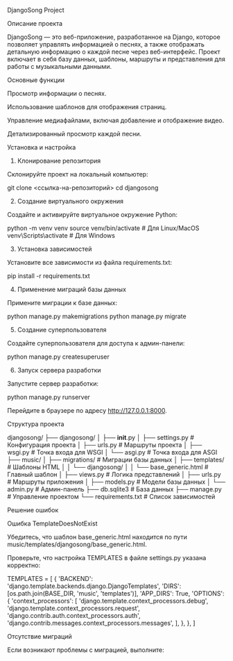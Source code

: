 DjangoSong Project

Описание проекта

DjangoSong — это веб-приложение, разработанное на Django, которое позволяет управлять информацией о песнях, а также отображать детальную информацию о каждой песне через веб-интерфейс. Проект включает в себя базу данных, шаблоны, маршруты и представления для работы с музыкальными данными.

Основные функции

Просмотр информации о песнях.

Использование шаблонов для отображения страниц.

Управление медиафайлами, включая добавление и отображение видео.

Детализированный просмотр каждой песни.

Установка и настройка

1. Клонирование репозитория

Склонируйте проект на локальный компьютер:

git clone <ссылка-на-репозиторий>
cd djangosong

2. Создание виртуального окружения

Создайте и активируйте виртуальное окружение Python:

python -m venv venv
source venv/bin/activate # Для Linux/MacOS
venv\Scripts\activate  # Для Windows

3. Установка зависимостей

Установите все зависимости из файла requirements.txt:

pip install -r requirements.txt

4. Применение миграций базы данных

Примените миграции к базе данных:

python manage.py makemigrations
python manage.py migrate

5. Создание суперпользователя

Создайте суперпользователя для доступа к админ-панели:

python manage.py createsuperuser

6. Запуск сервера разработки

Запустите сервер разработки:

python manage.py runserver

Перейдите в браузере по адресу http://127.0.0.1:8000.

Структура проекта

djangosong/
├── djangosong/
│   ├── __init__.py
│   ├── settings.py      # Конфигурация проекта
│   ├── urls.py          # Маршруты проекта
│   ├── wsgi.py          # Точка входа для WSGI
│   └── asgi.py          # Точка входа для ASGI
├── music/
│   ├── migrations/      # Миграции базы данных
│   ├── templates/       # Шаблоны HTML
│   │   └── djangosong/
│   │       └── base_generic.html  # Главный шаблон
│   ├── views.py         # Логика представлений
│   ├── urls.py          # Маршруты приложения
│   ├── models.py        # Модели базы данных
│   └── admin.py         # Админ-панель
├── db.sqlite3           # База данных
├── manage.py            # Управление проектом
└── requirements.txt     # Список зависимостей

Решение ошибок

Ошибка TemplateDoesNotExist

Убедитесь, что шаблон base_generic.html находится по пути music/templates/djangosong/base_generic.html.

Проверьте, что настройка TEMPLATES в файле settings.py указана корректно:

TEMPLATES = [
    {
        'BACKEND': 'django.template.backends.django.DjangoTemplates',
        'DIRS': [os.path.join(BASE_DIR, 'music', 'templates')],
        'APP_DIRS': True,
        'OPTIONS': {
            'context_processors': [
                'django.template.context_processors.debug',
                'django.template.context_processors.request',
                'django.contrib.auth.context_processors.auth',
                'django.contrib.messages.context_processors.messages',
            ],
        },
    },
]

Отсутствие миграций

Если возникают проблемы с миграцией, выполните:
